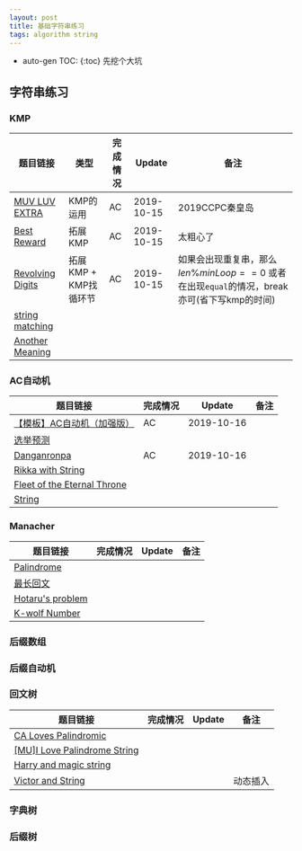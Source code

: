 ```yaml
---
layout: post
title: 基础字符串练习
tags: algorithm string
---
```

* auto-gen TOC:
{:toc}
先挖个大坑

## 字符串练习

### KMP


| 题目链接                                                     | 类型                  | 完成情况 | Update     | 备注                                                         |
| ------------------------------------------------------------ | --------------------- | -------- | ---------- | ------------------------------------------------------------ |
| [MUV LUV EXTRA](http://acm.hdu.edu.cn/showproblem.php?pid=6740) | KMP的运用             | AC       | 2019-10-15 | 2019CCPC秦皇岛                                               |
| [Best Reward](https://vjudge.net/problem/HDU-3613#author=upstar) | 拓展KMP               | AC       | 2019-10-15 | 太粗心了                                                     |
| [Revolving Digits](https://vjudge.net/problem/HDU-4333)      | 拓展KMP + KMP找循环节 | AC       | 2019-10-15 | 如果会出现重复串，那么$len \% minLoop == 0$  或者在出现`equal`的情况，break亦可(省下写kmp的时间) |
| [string matching](https://vjudge.net/problem/HDU-6629)       |                       |          |            |                                                              |
| [Another Meaning](https://vjudge.net/problem/HDU-5763)       |                       |          |            |                                                              |

### AC自动机

| 题目链接                                                     | 完成情况 | Update     | 备注 |
| ------------------------------------------------------------ | -------- | ---------- | ---- |
| [【模板】AC自动机（加强版）](https://www.luogu.org/problem/P3796) | AC       | 2019-10-16 |      |
| [选举预测](https://www.luogu.org/problem/P2244)              |          |            |      |
| [Danganronpa](https://vjudge.net/problem/HDU-5384)           | AC       | 2019-10-16 |      |
| [Rikka with String](https://vjudge.net/problem/HDU-6086)     |          |            |      |
| [Fleet of the Eternal Throne](https://vjudge.net/problem/HDU-6138) |          |            |      |
| [String](https://vjudge.net/problem/HDU-6096)                |          |            |      |

### Manacher

| 题目链接                                                | 完成情况 | Update | 备注 |
| ------------------------------------------------------- | -------- | ------ | ---- |
| [Palindrome](https://vjudge.net/problem/HDU-6230)       |          |        |      |
| [最长回文](https://vjudge.net/problem/HDU-3068)         |          |        |      |
| [Hotaru's problem](https://vjudge.net/problem/HDU-5371) |          |        |      |
| [K-wolf Number](https://vjudge.net/problem/HDU-5787)    |          |        |      |

### 后缀数组

### 后缀自动机

### 回文树

| 题目链接                                                     | 完成情况 | Update | 备注     |
| ------------------------------------------------------------ | -------- | ------ | -------- |
| [CA Loves Palindromic](https://vjudge.net/problem/HDU-5658)  |          |        |          |
| [[MU]I Love Palindrome String](https://vjudge.net/problem/HDU-6599) |          |        |          |
| [Harry and magic string](https://vjudge.net/problem/HDU-5157) |          |        |          |
| [Victor and String](https://vjudge.net/problem/HDU-5421)     |          |        | 动态插入 |

### 字典树

### 后缀树

